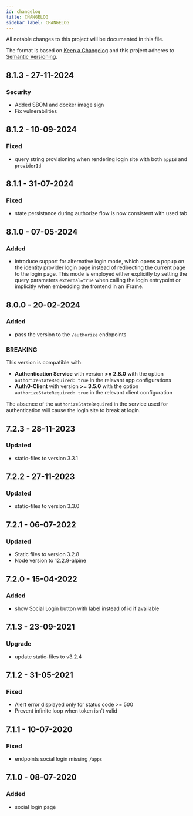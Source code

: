 ```yaml
---
id: changelog
title: CHANGELOG
sidebar_label: CHANGELOG
---
```


<!--
WARNING: this file was automatically generated by Mia-Platform Doc Aggregator.
DO NOT MODIFY IT BY HAND.
Instead, modify the source file and run the aggregator to regenerate this file.
-->

All notable changes to this project will be documented in this file.

The format is based on [Keep a Changelog](http://keepachangelog.com/en/1.0.0/)
and this project adheres to [Semantic Versioning](http://semver.org/spec/v2.0.0.html).

## 8.1.3 - 27-11-2024

### Security

- Added SBOM and docker image sign
- Fix vulnerabilities

## 8.1.2 - 10-09-2024

### Fixed

- query string provisioning when rendering login site with both `appId` and `providerId`

## 8.1.1 - 31-07-2024

### Fixed

- state persistance during authorize flow is now consistent with used tab

## 8.1.0 - 07-05-2024

### Added

- introduce support for alternative login mode, which opens a popup on the identity provider login page instead of
redirecting the current page to the login page. This mode is employed either explicitly by setting the query parameters `external=true`
when calling the login entrypoint or implicitly when embedding the frontend in an iFrame.

## 8.0.0 - 20-02-2024

### Added

- pass the version to the `/authorize` endopoints

### BREAKING

This version is compatible with:
- **Authentication Service** with version **>= 2.8.0** with the option `authorizeStateRequired: true` in the relevant app configurations
- **Auth0-Client** with version **>= 3.5.0** with the option `authorizeStateRequired: true` in the relevant client configuration

The absence of the `authorizeStateRequired` in the service used for authentication will cause the login site to break at login. 

## 7.2.3 - 28-11-2023

### Updated

- static-files to version 3.3.1

## 7.2.2 - 27-11-2023

### Updated

- static-files to version 3.3.0

## 7.2.1 - 06-07-2022

### Updated

- Static files to version 3.2.8
- Node version to 12.2.9-alpine

## 7.2.0 - 15-04-2022

### Added

- show Social Login button with label instead of id if available

## 7.1.3 - 23-09-2021

### Upgrade

- update static-files to v3.2.4

## 7.1.2 - 31-05-2021

### Fixed

- Alert error displayed only for status code >= 500
- Prevent infinite loop when token isn't valid

## 7.1.1 - 10-07-2020

### Fixed

- endpoints social login missing `/apps`

## 7.1.0 - 08-07-2020

### Added

- social login page
